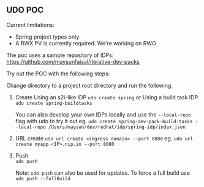 ## UDO POC

Current limitations:
- Spring project types only
- A RWX PV is currently required. We're working on RWO

The poc uses a sample repository of IDPs: https://github.com/maysunfaisal/iterative-dev-packs

Try out the POC with the following steps:

Change directory to a project root directory and run the following:
1. Create
    Using an s2i-like IDP
    `udo create spring`
    or
    Using a build task IDP
    `udo create spring-buildtasks`

    You can also develop your own IDPs locally and use the `--local-repo` flag with udo to try it out
    eg. `udo create spring-dev-pack-build-tasks --local-repo /Users/maysun/dev/redhat/idp/spring-idp/index.json`

2. URL create
    `udo url create <ingress domain> --port 8080`
    eg.
    `udo url create myapp.<IP>.nip.io --port 8080`
    
3. Push    
    `udo push`

    Note: `udo push` can also be used for updates. To force a full build use `udo push --fullBuild`

